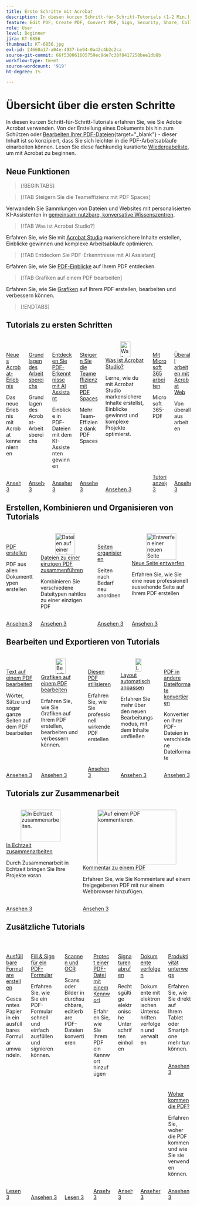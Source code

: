 ```yaml
---
title: Erste Schritte mit Acrobat
description: In diesen kurzen Schritt-für-Schritt-Tutorials (1-2 Min.) erfahren Sie, wie Sie Adobe Acrobat verwenden.
feature: Edit PDF, Create PDF, Convert PDF, Sign, Security, Share, Collaboration, Workspace
role: User
level: Beginner
jira: KT-6856
thumbnail: KT-6856.jpg
exl-id: 24660a17-a04e-4937-be94-0a42c4b2c2ca
source-git-commit: 66f538061605759ec8de7c38f8417258bee1db8b
workflow-type: tm+mt
source-wordcount: '919'
ht-degree: 1%

---
```


# Übersicht über die ersten Schritte

In diesen kurzen Schritt-für-Schritt-Tutorials erfahren Sie, wie Sie Adobe Acrobat verwenden. Von der Erstellung eines Dokuments bis hin zum Schützen oder [Bearbeiten Ihrer PDF-Dateien](https://www.adobe.com/de/acrobat/online/pdf-editor.html){target="_blank"} - dieser Inhalt ist so konzipiert, dass Sie sich leichter in die PDF-Arbeitsabläufe einarbeiten können. Lesen Sie diese fachkundig kuratierte [Wiedergabeliste](https://experienceleague.adobe.com/de/playlists/acrobat-get-started-business-users), um mit Acrobat zu beginnen.

## Neue Funktionen

>[!BEGINTABS]

>[!TAB Steigern Sie die Teameffizienz mit PDF Spaces]

Verwandeln Sie Sammlungen von Dateien und Websites mit personalisierten KI-Assistenten in [gemeinsam nutzbare, konversative Wissenszentren](pdf-spaces-legal.md).

>[!TAB Was ist Acrobat Studio?]

Erfahren Sie, wie Sie mit [Acrobat Studio](acrobat-studio.md) markensichere Inhalte erstellen, Einblicke gewinnen und komplexe Arbeitsabläufe optimieren.

>[!TAB Entdecken Sie PDF-Erkenntnisse mit AI Assistant]

Erfahren Sie, wie Sie [PDF-Einblicke](ai-assistant.md) auf Ihrem PDF entdecken.

>[!TAB Grafiken auf einem PDF bearbeiten]

Erfahren Sie, wie Sie [Grafiken](edit-graphics.md) auf Ihrem PDF erstellen, bearbeiten und verbessern können.

>[!ENDTABS]

## Tutorials zu ersten Schritten

<!-- START CARDS HTML - DO NOT MODIFY BY HAND -->
<div class="columns">
    <div class="column is-half-tablet is-half-desktop is-one-third-widescreen" aria-label="New Acrobat experience">
        <div class="card" style="height: 100%; display: flex; flex-direction: column; height: 100%;">
            <div class="card-image">
                <figure class="image x-is-16by9">
                    <a href="https://experienceleague.adobe.com/de/docs/document-cloud-learn/acrobat-learning/getting-started/new-workspace" title="Neues Erlebnis mit Acrobat" target="_self" rel="referrer">
                        <img class="is-bordered-r-small" src="https://experienceleague.adobe.com/de/docs/document-cloud-learn/acrobat-learning/getting-started/media_1fd7846c8083ccd0da406c6abf96fe746d9b4539e.png?width=400&format=webply&optimize=medium" alt="Neues Erlebnis mit Acrobat"
                             style="width: 100%; aspect-ratio: 16 / 9; object-fit: cover; overflow: hidden; display: block; margin: auto;">
                    </a>
                </figure>
            </div>
            <div class="card-content is-padded-small" style="display: flex; flex-direction: column; flex-grow: 1; justify-content: space-between;">
                <div class="top-card-content">
                    <p class="headline is-size-6 has-text-weight-bold">
                        <a href="https://experienceleague.adobe.com/de/docs/document-cloud-learn/acrobat-learning/getting-started/new-workspace" target="_self" rel="referrer" title="neues Acrobat-Erlebnis">Neues Acrobat-Erlebnis</a>
                    </p>
                    <p class="is-size-6">Das neue Erlebnis mit Acrobat kennenlernen</p>
                </div>
                <a href="https://experienceleague.adobe.com/de/docs/document-cloud-learn/acrobat-learning/getting-started/new-workspace" target="_self" rel="referrer" class="spectrum-Button spectrum-Button--outline spectrum-Button--primary spectrum-Button--sizeM" style="align-self: flex-start; margin-top: 1rem;">
                    <span class="spectrum-Button-label has-no-wrap has-text-weight-bold">Ansehen</span>
                3</a>
            </div>
        </div>
    </div>
    <div class="column is-half-tablet is-half-desktop is-one-third-widescreen" aria-label="Workspace basics">
        <div class="card" style="height: 100%; display: flex; flex-direction: column; height: 100%;">
            <div class="card-image">
                <figure class="image x-is-16by9">
                    <a href="https://experienceleague.adobe.com/de/docs/document-cloud-learn/acrobat-learning/getting-started/get-to-know-the-acrobat-dc-interface" title="Grundlagen des Arbeitsbereichs" target="_self" rel="referrer">
                        <img class="is-bordered-r-small" src="https://experienceleague.adobe.com/de/docs/document-cloud-learn/acrobat-learning/getting-started/media_1829b23b3d26ba9ab2687a87be27ecf1b2adde71e.png?width=400&format=webply&optimize=medium" alt="Grundlagen des Arbeitsbereichs"
                             style="width: 100%; aspect-ratio: 16 / 9; object-fit: cover; overflow: hidden; display: block; margin: auto;">
                    </a>
                </figure>
            </div>
            <div class="card-content is-padded-small" style="display: flex; flex-direction: column; flex-grow: 1; justify-content: space-between;">
                <div class="top-card-content">
                    <p class="headline is-size-6 has-text-weight-bold">
                        <a href="https://experienceleague.adobe.com/de/docs/document-cloud-learn/acrobat-learning/getting-started/get-to-know-the-acrobat-dc-interface" target="_self" rel="referrer" title="Grundlagen des Arbeitsbereichs">Grundlagen des Arbeitsbereichs</a>
                    </p>
                    <p class="is-size-6">Grundlagen des Acrobat-Arbeitsbereichs</p>
                </div>
                <a href="https://experienceleague.adobe.com/de/docs/document-cloud-learn/acrobat-learning/getting-started/get-to-know-the-acrobat-dc-interface" target="_self" rel="referrer" class="spectrum-Button spectrum-Button--outline spectrum-Button--primary spectrum-Button--sizeM" style="align-self: flex-start; margin-top: 1rem;">
                    <span class="spectrum-Button-label has-no-wrap has-text-weight-bold">Ansehen</span>
                3</a>
            </div>
        </div>
    </div>
    <div class="column is-half-tablet is-half-desktop is-one-third-widescreen" aria-label="Discover PDF insights with AI Assistant">
        <div class="card" style="height: 100%; display: flex; flex-direction: column; height: 100%;">
            <div class="card-image">
                <figure class="image x-is-16by9">
                    <a href="https://experienceleague.adobe.com/de/docs/document-cloud-learn/acrobat-learning/getting-started/ai-assistant" title="Mit AI Assistant PDF-Erkenntnisse gewinnen" target="_self" rel="referrer">
                        <img class="is-bordered-r-small" src="https://experienceleague.adobe.com/de/docs/document-cloud-learn/acrobat-learning/getting-started/media_16b40a5c89df63b8d9116ee1733680b378915394a.png?width=400&format=webply&optimize=medium" alt="Mit AI Assistant PDF-Erkenntnisse gewinnen"
                             style="width: 100%; aspect-ratio: 16 / 9; object-fit: cover; overflow: hidden; display: block; margin: auto;">
                    </a>
                </figure>
            </div>
            <div class="card-content is-padded-small" style="display: flex; flex-direction: column; flex-grow: 1; justify-content: space-between;">
                <div class="top-card-content">
                    <p class="headline is-size-6 has-text-weight-bold">
                        <a href="https://experienceleague.adobe.com/de/docs/document-cloud-learn/acrobat-learning/getting-started/ai-assistant" target="_self" rel="referrer" title="Mit dem KI-Assistenten PDF-Erkenntnisse gewinnen">Entdecken Sie PDF-Erkenntnisse mit AI Assistant</a>
                    </p>
                    <p class="is-size-6">Einblicke in PDF-Dateien mit dem KI-Assistenten gewinnen</p>
                </div>
                <a href="https://experienceleague.adobe.com/de/docs/document-cloud-learn/acrobat-learning/getting-started/ai-assistant" target="_self" rel="referrer" class="spectrum-Button spectrum-Button--outline spectrum-Button--primary spectrum-Button--sizeM" style="align-self: flex-start; margin-top: 1rem;">
                    <span class="spectrum-Button-label has-no-wrap has-text-weight-bold">Ansehen</span>
                3</a>
            </div>
        </div>
    </div>
                <div class="column is-half-tablet is-half-desktop is-one-third-widescreen" aria-label="Boost team efficiency with PDF Spaces">
        <div class="card" style="height: 100%; display: flex; flex-direction: column; height: 100%;">
            <div class="card-image">
                <figure class="image x-is-16by9">
                    <a href="https://experienceleague.adobe.com/de/docs/document-cloud-learn/acrobat-learning/getting-started/pdf-spaces-legal" title="Mehr Team-Effizienz dank PDF Spaces" target="_self" rel="referrer">
                        <img class="is-bordered-r-small" src="https://experienceleague.adobe.com/de/docs/document-cloud-learn/acrobat-learning/by-industry/gov/media_1a0a666ba69346a3cb306b786f1b0681e09316801.png?width=400&format=webply&optimize=medium" alt="Mehr Team-Effizienz dank PDF Spaces"
                             style="width: 100%; aspect-ratio: 16 / 9; object-fit: cover; overflow: hidden; display: block; margin: auto;">
                    </a>
                </figure>
            </div>
            <div class="card-content is-padded-small" style="display: flex; flex-direction: column; flex-grow: 1; justify-content: space-between;">
                <div class="top-card-content">
                    <p class="headline is-size-6 has-text-weight-bold">
                        <a href="https://experienceleague.adobe.com/de/docs/document-cloud-learn/acrobat-learning/getting-started/pdf-spaces-legal" target="_self" rel="referrer" title="Mehr Team-Effizienz dank PDF Spaces">Steigern Sie die Teameffizienz mit PDF Spaces</a>
                    </p>
                    <p class="is-size-6">Mehr Team-Effizienz dank PDF Spaces</p>
                </div>
                <a href="https://experienceleague.adobe.com/de/docs/document-cloud-learn/acrobat-learning/getting-started/pdf-spaces-legal" target="_self" rel="referrer" class="spectrum-Button spectrum-Button--outline spectrum-Button--primary spectrum-Button--sizeM" style="align-self: flex-start; margin-top: 1rem;">
                    <span class="spectrum-Button-label has-no-wrap has-text-weight-bold">Ansehen</span>
                3</a>
            </div>
        </div>
    </div>
                 <div class="column is-half-tablet is-half-desktop is-one-third-widescreen"         aria-label="What is Acrobat Studio?">
                      <div class="card" style="height: 100%; display: flex; flex-direction: column; height: 100%;">
                 <div class="card-image">
                <figure class="image x-is-16by9">
                    <a href="https://experienceleague.adobe.com/de/docs/document-cloud-learn/acrobat-learning/getting-started/acrobat-studio" title="Was ist Acrobat Studio?" target="_self" rel="referrer">
                        <img class="is-bordered-r-small" src="https://experienceleague.adobe.com/de/docs/document-cloud-learn/acrobat-learning/by-industry/media_1f6d6f7b7584d916a156a186267c3d3790ae9144a.png?width=400&format=webply&optimize=medium" alt="Was ist Acrobat Studio?"
                             style="width: 100%; aspect-ratio: 16 / 9; object-fit: cover; overflow: hidden; display: block; margin: auto;">
                    </a>
                </figure>
                 </div>
                     <div class="card-content is-padded-small" style="display: flex; flex-direction: column; flex-grow: 1; justify-content: space-between;">
                <div class="top-card-content">
                    <p class="headline is-size-6 has-text-weight-bold">
                        <a href="https://experienceleague.adobe.com/de/docs/document-cloud-learn/acrobat-learning/getting-started/acrobat-studio" target="_self" rel="referrer" title="Was ist Acrobat Studio?">Was ist Acrobat Studio?</a>
                    </p>
                    <p class="is-size-6">Lerne, wie du mit Acrobat Studio markensichere Inhalte erstellst, Einblicke gewinnst und komplexe Projekte optimierst.</p>
                </div>
                <a href="https://experienceleague.adobe.com/de/docs/document-cloud-learn/acrobat-learning/getting-started/acrobat-studio" target="_self" rel="referrer" class="spectrum-Button spectrum-Button--outline spectrum-Button--primary spectrum-Button--sizeM" style="align-self: flex-start; margin-top: 1rem;">
                    <span class="spectrum-Button-label has-no-wrap has-text-weight-bold">Ansehen</span>
                3</a>
            </div>
        </div>
    </div>
    <div class="column is-half-tablet is-half-desktop is-one-third-widescreen" aria-label="Work with Microsoft 365">
        <div class="card" style="height: 100%; display: flex; flex-direction: column; height: 100%;">
            <div class="card-image">
                <figure class="image x-is-16by9">
                    <a href="https://experienceleague.adobe.com/de/docs/document-cloud-learn/acrobat-learning/integrations/integrate-overview#microsoft" title="Arbeiten mit Microsoft 365" target="_self" rel="referrer">
                        <img class="is-bordered-r-small" src="https://experienceleague.adobe.com/de/docs/document-cloud-learn/acrobat-learning/getting-started/media_1e715d1ec959dc755a27cab94e21039372673afac.png?width=400&format=webply&optimize=medium" alt="Arbeiten mit Microsoft 365"
                             style="width: 100%; aspect-ratio: 16 / 9; object-fit: cover; overflow: hidden; display: block; margin: auto;">
                    </a>
                </figure>
            </div>
            <div class="card-content is-padded-small" style="display: flex; flex-direction: column; flex-grow: 1; justify-content: space-between;">
                <div class="top-card-content">
                    <p class="headline is-size-6 has-text-weight-bold">
                        <a href="https://experienceleague.adobe.com/de/docs/document-cloud-learn/acrobat-learning/integrations/integrate-overview#microsoft" target="_self" rel="referrer" title="Arbeiten mit Microsoft 365">Mit Microsoft 365 arbeiten</a>
                    </p>
                    <p class="is-size-6">Microsoft 365-PDF</p>
                </div>
                <a href="https://experienceleague.adobe.com/de/docs/document-cloud-learn/acrobat-learning/integrations/integrate-overview#microsoft" target="_self" rel="referrer" class="spectrum-Button spectrum-Button--outline spectrum-Button--primary spectrum-Button--sizeM" style="align-self: flex-start; margin-top: 1rem;">
                    <span class="spectrum-Button-label has-no-wrap has-text-weight-bold">Tutorials anzeigen</span>
                3</a>
            </div>
        </div>
    </div>
     <div class="column is-half-tablet is-half-desktop is-one-third-widescreen" aria-label="Work anywhere with Acrobat web">
        <div class="card" style="height: 100%; display: flex; flex-direction: column; height: 100%;">
            <div class="card-image">
                <figure class="image x-is-16by9">
                    <a href="https://experienceleague.adobe.com/de/docs/document-cloud-learn/acrobat-learning/getting-started/acrobatweb" title="Überall arbeiten - mit Acrobat Web" target="_self" rel="referrer">
                        <img class="is-bordered-r-small" src="https://experienceleague.adobe.com/de/docs/document-cloud-learn/acrobat-learning/getting-started/media_1bfcf9b6746a553be3bae3718499df7f83847b637.png?width=400&format=webply&optimize=medium" alt="Überall arbeiten - mit Acrobat Web"
                             style="width: 100%; aspect-ratio: 16 / 9; object-fit: cover; overflow: hidden; display: block; margin: auto;">
                    </a>
                </figure>
            </div>
            <div class="card-content is-padded-small" style="display: flex; flex-direction: column; flex-grow: 1; justify-content: space-between;">
                <div class="top-card-content">
                    <p class="headline is-size-6 has-text-weight-bold">
                        <a href="https://experienceleague.adobe.com/de/docs/document-cloud-learn/acrobat-learning/getting-started/acrobatweb" target="_self" rel="referrer" title="Überall arbeiten - mit Acrobat Web">Überall arbeiten mit Acrobat Web</a>
                    </p>
                    <p class="is-size-6">Von überall aus arbeiten</p>
                </div>
                <a href="https://experienceleague.adobe.com/de/docs/document-cloud-learn/acrobat-learning/getting-started/acrobatweb" target="_self" rel="referrer" class="spectrum-Button spectrum-Button--outline spectrum-Button--primary spectrum-Button--sizeM" style="align-self: flex-start; margin-top: 1rem;">
                    <span class="spectrum-Button-label has-no-wrap has-text-weight-bold">Ansehen</span>
                3</a>
            </div>
        </div>
    </div>
</div>
<!-- END CARDS HTML - DO NOT MODIFY BY HAND -->

## Erstellen, Kombinieren und Organisieren von Tutorials

<!-- START CARDS HTML - DO NOT MODIFY BY HAND -->
<div class="columns">
    <div class="column is-half-tablet is-half-desktop is-one-third-widescreen" aria-label="Create a PDF">
        <div class="card" style="height: 100%; display: flex; flex-direction: column; height: 100%;">
            <div class="card-image">
                <figure class="image x-is-16by9">
                    <a href="https://experienceleague.adobe.com/de/docs/document-cloud-learn/acrobat-learning/getting-started/create-pdf" title="Erstellen einer PDF" target="_self" rel="referrer">
                        <img class="is-bordered-r-small" src="https://experienceleague.adobe.com/de/docs/document-cloud-learn/acrobat-learning/getting-started/media_16f0a3abd52647334bb64fdf140cf94afd63188d2.png?width=400&format=webply&optimize=medium" alt="Erstellen einer PDF"
                             style="width: 100%; aspect-ratio: 16 / 9; object-fit: cover; overflow: hidden; display: block; margin: auto;">
                    </a>
                </figure>
            </div>
            <div class="card-content is-padded-small" style="display: flex; flex-direction: column; flex-grow: 1; justify-content: space-between;">
                <div class="top-card-content">
                    <p class="headline is-size-6 has-text-weight-bold">
                        <a href="https://experienceleague.adobe.com/de/docs/document-cloud-learn/acrobat-learning/getting-started/create-pdf" target="_self" rel="referrer" title="Erstellen einer PDF">PDF erstellen</a>
                    </p>
                    <p class="is-size-6">PDF aus allen Dokumenttypen erstellen</p>
                </div>
                <a href="https://experienceleague.adobe.com/de/docs/document-cloud-learn/acrobat-learning/getting-started/create-pdf" target="_self" rel="referrer" class="spectrum-Button spectrum-Button--outline spectrum-Button--primary spectrum-Button--sizeM" style="align-self: flex-start; margin-top: 1rem;">
                    <span class="spectrum-Button-label has-no-wrap has-text-weight-bold">Ansehen</span>
                3</a>
            </div>
        </div>
    </div>
    <div class="column is-half-tablet is-half-desktop is-one-third-widescreen" aria-label="Combine files into a single PDF">
        <div class="card" style="height: 100%; display: flex; flex-direction: column; height: 100%;">
            <div class="card-image">
                <figure class="image x-is-16by9">
                    <a href="https://experienceleague.adobe.com/de/docs/document-cloud-learn/acrobat-learning/getting-started/combine-to-pdf" title="Dateien auf einer einzigen PDF zusammenführen" target="_self" rel="referrer">
                        <img class="is-bordered-r-small" src="https://experienceleague.adobe.com/de/docs/document-cloud-learn/acrobat-learning/getting-started/media_11be639aeee441f5b0e2b4900730339cd1798a4b9.png?width=400&format=webply&optimize=medium" alt="Dateien auf einer einzigen PDF zusammenführen"
                             style="width: 100%; aspect-ratio: 16 / 9; object-fit: cover; overflow: hidden; display: block; margin: auto;">
                    </a>
                </figure>
            </div>
            <div class="card-content is-padded-small" style="display: flex; flex-direction: column; flex-grow: 1; justify-content: space-between;">
                <div class="top-card-content">
                    <p class="headline is-size-6 has-text-weight-bold">
                        <a href="https://experienceleague.adobe.com/de/docs/document-cloud-learn/acrobat-learning/getting-started/combine-to-pdf" target="_self" rel="referrer" title="Dateien auf einer einzigen PDF zusammenführen">Dateien zu einer einzigen PDF zusammenführen</a>
                    </p>
                    <p class="is-size-6">Kombinieren Sie verschiedene Dateitypen nahtlos zu einer einzigen PDF</p>
                </div>
                <a href="https://experienceleague.adobe.com/de/docs/document-cloud-learn/acrobat-learning/getting-started/combine-to-pdf" target="_self" rel="referrer" class="spectrum-Button spectrum-Button--outline spectrum-Button--primary spectrum-Button--sizeM" style="align-self: flex-start; margin-top: 1rem;">
                    <span class="spectrum-Button-label has-no-wrap has-text-weight-bold">Ansehen</span>
                3</a>
            </div>
        </div>
    </div>
    <div class="column is-half-tablet is-half-desktop is-one-third-widescreen" aria-label="Organize pages">
        <div class="card" style="height: 100%; display: flex; flex-direction: column; height: 100%;">
            <div class="card-image">
                <figure class="image x-is-16by9">
                    <a href="https://experienceleague.adobe.com/de/docs/document-cloud-learn/acrobat-learning/getting-started/organize" title="Organisieren von Seiten" target="_self" rel="referrer">
                        <img class="is-bordered-r-small" src="https://experienceleague.adobe.com/de/docs/document-cloud-learn/acrobat-learning/getting-started/media_17e55bdc9d65c0ae578fd3d6d32d1eb3bf3719714.png?width=400&format=webply&optimize=medium" alt="Organisieren von Seiten"
                             style="width: 100%; aspect-ratio: 16 / 9; object-fit: cover; overflow: hidden; display: block; margin: auto;">
                    </a>
                </figure>
            </div>
            <div class="card-content is-padded-small" style="display: flex; flex-direction: column; flex-grow: 1; justify-content: space-between;">
                <div class="top-card-content">
                    <p class="headline is-size-6 has-text-weight-bold">
                        <a href="https://experienceleague.adobe.com/de/docs/document-cloud-learn/acrobat-learning/getting-started/organize" target="_self" rel="referrer" title="Organisieren von Seiten">Seiten organisieren</a>
                    </p>
                    <p class="is-size-6">Seiten nach Bedarf neu anordnen</p>
                </div>
                <a href="https://experienceleague.adobe.com/de/docs/document-cloud-learn/acrobat-learning/getting-started/organize" target="_self" rel="referrer" class="spectrum-Button spectrum-Button--outline spectrum-Button--primary spectrum-Button--sizeM" style="align-self: flex-start; margin-top: 1rem;">
                    <span class="spectrum-Button-label has-no-wrap has-text-weight-bold">Ansehen</span>
                3</a>
            </div>
        </div>
    </div>
    <div class="column is-half-tablet is-half-desktop is-one-third-widescreen" aria-label="Design a new page">
        <div class="card" style="height: 100%; display: flex; flex-direction: column; height: 100%;">
            <div class="card-image">
                <figure class="image x-is-16by9">
                    <a href="https://experienceleague.adobe.com/de/docs/document-cloud-learn/acrobat-learning/getting-started/add-custom-page" title="Entwerfen einer neuen Seite" target="_self" rel="referrer">
                        <img class="is-bordered-r-small" src="https://experienceleague.adobe.com/de/docs/document-cloud-learn/acrobat-learning/getting-started/media_1f048322a16c3f2b9762347f0ea4e90b24dcd279e.png?width=400&format=webply&optimize=medium" alt="Entwerfen einer neuen Seite"
                             style="width: 100%; aspect-ratio: 16 / 9; object-fit: cover; overflow: hidden; display: block; margin: auto;">
                    </a>
                </figure>
            </div>
            <div class="card-content is-padded-small" style="display: flex; flex-direction: column; flex-grow: 1; justify-content: space-between;">
                <div class="top-card-content">
                    <p class="headline is-size-6 has-text-weight-bold">
                        <a href="https://experienceleague.adobe.com/de/docs/document-cloud-learn/acrobat-learning/getting-started/add-custom-page" target="_self" rel="referrer" title="Entwerfen einer neuen Seite">Neue Seite entwerfen</a>
                    </p>
                    <p class="is-size-6">Erfahren Sie, wie Sie eine neue professionell aussehende Seite auf Ihrem PDF erstellen</p>
                </div>
                <a href="https://experienceleague.adobe.com/de/docs/document-cloud-learn/acrobat-learning/getting-started/add-custom-page" target="_self" rel="referrer" class="spectrum-Button spectrum-Button--outline spectrum-Button--primary spectrum-Button--sizeM" style="align-self: flex-start; margin-top: 1rem;">
                    <span class="spectrum-Button-label has-no-wrap has-text-weight-bold">Ansehen</span>
                3</a>
            </div>
        </div>
    </div>
</div>
<!-- END CARDS HTML - DO NOT MODIFY BY HAND -->

## Bearbeiten und Exportieren von Tutorials

<!-- START CARDS HTML - DO NOT MODIFY BY HAND -->
<div class="columns">
    <div class="column is-half-tablet is-half-desktop is-one-third-widescreen" aria-label="Edit text in a PDF">
        <div class="card" style="height: 100%; display: flex; flex-direction: column; height: 100%;">
            <div class="card-image">
                <figure class="image x-is-16by9">
                    <a href="https://experienceleague.adobe.com/de/docs/document-cloud-learn/acrobat-learning/getting-started/edit-pdf" title="Bearbeiten von Text auf einem PDF" target="_self" rel="referrer">
                        <img class="is-bordered-r-small" src="https://experienceleague.adobe.com/de/docs/document-cloud-learn/acrobat-learning/getting-started/media_13401767164ccbafc5bcc35d34d2334fc961255e1.png?width=400&format=webply&optimize=medium" alt="Bearbeiten von Text auf einem PDF"
                             style="width: 100%; aspect-ratio: 16 / 9; object-fit: cover; overflow: hidden; display: block; margin: auto;">
                    </a>
                </figure>
            </div>
            <div class="card-content is-padded-small" style="display: flex; flex-direction: column; flex-grow: 1; justify-content: space-between;">
                <div class="top-card-content">
                    <p class="headline is-size-6 has-text-weight-bold">
                        <a href="https://experienceleague.adobe.com/de/docs/document-cloud-learn/acrobat-learning/getting-started/edit-pdf" target="_self" rel="referrer" title="Bearbeiten von Text auf einem PDF">Text auf einem PDF bearbeiten</a>
                    </p>
                    <p class="is-size-6">Wörter, Sätze und sogar ganze Seiten auf dem PDF bearbeiten</p>
                </div>
                <a href="https://experienceleague.adobe.com/de/docs/document-cloud-learn/acrobat-learning/getting-started/edit-pdf" target="_self" rel="referrer" class="spectrum-Button spectrum-Button--outline spectrum-Button--primary spectrum-Button--sizeM" style="align-self: flex-start; margin-top: 1rem;">
                    <span class="spectrum-Button-label has-no-wrap has-text-weight-bold">Ansehen</span>
                3</a>
            </div>
        </div>
    </div>
    <div class="column is-half-tablet is-half-desktop is-one-third-widescreen" aria-label="Edit graphics in a PDF">
        <div class="card" style="height: 100%; display: flex; flex-direction: column; height: 100%;">
            <div class="card-image">
                <figure class="image x-is-16by9">
                    <a href="https://experienceleague.adobe.com/de/docs/document-cloud-learn/acrobat-learning/getting-started/edit-graphics" title="Bearbeiten von Grafiken auf einem PDF" target="_self" rel="referrer">
                        <img class="is-bordered-r-small" src="https://experienceleague.adobe.com/de/docs/document-cloud-learn/acrobat-learning/getting-started/media_10cbcb294cdbd62dc9d8f6b2f5f5f160782370141.png?width=400&format=webply&optimize=medium" alt="Bearbeiten von Grafiken auf einem PDF"
                             style="width: 100%; aspect-ratio: 16 / 9; object-fit: cover; overflow: hidden; display: block; margin: auto;">
                    </a>
                </figure>
            </div>
            <div class="card-content is-padded-small" style="display: flex; flex-direction: column; flex-grow: 1; justify-content: space-between;">
                <div class="top-card-content">
                    <p class="headline is-size-6 has-text-weight-bold">
                        <a href="https://experienceleague.adobe.com/de/docs/document-cloud-learn/acrobat-learning/getting-started/edit-graphics" target="_self" rel="referrer" title="Bearbeiten von Grafiken auf einem PDF">Grafiken auf einem PDF bearbeiten</a>
                    </p>
                    <p class="is-size-6">Erfahren Sie, wie Sie Grafiken auf Ihrem PDF erstellen, bearbeiten und verbessern können.</p>
                </div>
                <a href="https://experienceleague.adobe.com/de/docs/document-cloud-learn/acrobat-learning/getting-started/edit-graphics" target="_self" rel="referrer" class="spectrum-Button spectrum-Button--outline spectrum-Button--primary spectrum-Button--sizeM" style="align-self: flex-start; margin-top: 1rem;">
                    <span class="spectrum-Button-label has-no-wrap has-text-weight-bold">Ansehen</span>
                3</a>
            </div>
        </div>
    </div>
    <div class="column is-half-tablet is-half-desktop is-one-third-widescreen" aria-label="Stylize this PDF">
        <div class="card" style="height: 100%; display: flex; flex-direction: column; height: 100%;">
            <div class="card-image">
                <figure class="image x-is-16by9">
                    <a href="https://experienceleague.adobe.com/de/docs/document-cloud-learn/acrobat-learning/getting-started/stylize-this-pdf" title="Stilisieren dieser PDF" target="_self" rel="referrer">
                        <img class="is-bordered-r-small" src="https://experienceleague.adobe.com/de/docs/document-cloud-learn/acrobat-learning/getting-started/media_199eeb70612b1e3f04c00cbe3ebf7f4cc2016bcef.png?width=400&format=webply&optimize=medium" alt="Stilisieren dieser PDF"
                             style="width: 100%; aspect-ratio: 16 / 9; object-fit: cover; overflow: hidden; display: block; margin: auto;">
                    </a>
                </figure>
            </div>
            <div class="card-content is-padded-small" style="display: flex; flex-direction: column; flex-grow: 1; justify-content: space-between;">
                <div class="top-card-content">
                    <p class="headline is-size-6 has-text-weight-bold">
                        <a href="https://experienceleague.adobe.com/de/docs/document-cloud-learn/acrobat-learning/getting-started/stylize-this-pdf" target="_self" rel="referrer" title="Stilisieren dieser PDF">Diesen PDF stilisieren</a>
                    </p>
                    <p class="is-size-6">Erfahren Sie, wie Sie professionell wirkende PDF erstellen</p>
                </div>
                <a href="https://experienceleague.adobe.com/de/docs/document-cloud-learn/acrobat-learning/getting-started/stylize-this-pdf" target="_self" rel="referrer" class="spectrum-Button spectrum-Button--outline spectrum-Button--primary spectrum-Button--sizeM" style="align-self: flex-start; margin-top: 1rem;">
                    <span class="spectrum-Button-label has-no-wrap has-text-weight-bold">Ansehen</span>
                3</a>
            </div>
        </div>
    </div>
    <div class="column is-half-tablet is-half-desktop is-one-third-widescreen" aria-label="Auto-adjust layout">
        <div class="card" style="height: 100%; display: flex; flex-direction: column; height: 100%;">
            <div class="card-image">
                <figure class="image x-is-16by9">
                    <a href="https://experienceleague.adobe.com/de/docs/document-cloud-learn/acrobat-learning/getting-started/auto-adjust-layout" title="Layout automatisch anpassen" target="_self" rel="referrer">
                        <img class="is-bordered-r-small" src="https://experienceleague.adobe.com/de/docs/document-cloud-learn/acrobat-learning/getting-started/media_1072b7b70b16efa68b4bd6bbc2152a4dd90bd6dfb.png?width=400&format=webply&optimize=medium" alt="Layout automatisch anpassen"
                             style="width: 100%; aspect-ratio: 16 / 9; object-fit: cover; overflow: hidden; display: block; margin: auto;">
                    </a>
                </figure>
            </div>
            <div class="card-content is-padded-small" style="display: flex; flex-direction: column; flex-grow: 1; justify-content: space-between;">
                <div class="top-card-content">
                    <p class="headline is-size-6 has-text-weight-bold">
                        <a href="https://experienceleague.adobe.com/de/docs/document-cloud-learn/acrobat-learning/getting-started/auto-adjust-layout" target="_self" rel="referrer" title="Layout automatisch anpassen">Layout automatisch anpassen</a>
                    </p>
                    <p class="is-size-6">Erfahren Sie mehr über den neuen Bearbeitungsmodus, mit dem Inhalte umfließen</p>
                </div>
                <a href="https://experienceleague.adobe.com/de/docs/document-cloud-learn/acrobat-learning/getting-started/auto-adjust-layout" target="_self" rel="referrer" class="spectrum-Button spectrum-Button--outline spectrum-Button--primary spectrum-Button--sizeM" style="align-self: flex-start; margin-top: 1rem;">
                    <span class="spectrum-Button-label has-no-wrap has-text-weight-bold">Ansehen</span>
                3</a>
            </div>
        </div>
    </div>
    <div class="column is-half-tablet is-half-desktop is-one-third-widescreen" aria-label="Convert PDF to different file formats">
        <div class="card" style="height: 100%; display: flex; flex-direction: column; height: 100%;">
            <div class="card-image">
                <figure class="image x-is-16by9">
                    <a href="https://experienceleague.adobe.com/de/docs/document-cloud-learn/acrobat-learning/getting-started/export-pdf" title="PDF in verschiedene Dateiformate konvertieren" target="_self" rel="referrer">
                        <img class="is-bordered-r-small" src="https://experienceleague.adobe.com/de/docs/document-cloud-learn/acrobat-learning/getting-started/media_16383696f2610f1419050df7dca0b9dc77b94f836.png?width=400&format=webply&optimize=medium" alt="PDF in verschiedene Dateiformate konvertieren"
                             style="width: 100%; aspect-ratio: 16 / 9; object-fit: cover; overflow: hidden; display: block; margin: auto;">
                    </a>
                </figure>
            </div>
            <div class="card-content is-padded-small" style="display: flex; flex-direction: column; flex-grow: 1; justify-content: space-between;">
                <div class="top-card-content">
                    <p class="headline is-size-6 has-text-weight-bold">
                        <a href="https://experienceleague.adobe.com/de/docs/document-cloud-learn/acrobat-learning/getting-started/export-pdf" target="_self" rel="referrer" title="PDF in verschiedene Dateiformate konvertieren">PDF in andere Dateiformate konvertieren</a>
                    </p>
                    <p class="is-size-6">Konvertieren Ihrer PDF-Dateien in verschiedene Dateiformate</p>
                </div>
                <a href="https://experienceleague.adobe.com/de/docs/document-cloud-learn/acrobat-learning/getting-started/export-pdf" target="_self" rel="referrer" class="spectrum-Button spectrum-Button--outline spectrum-Button--primary spectrum-Button--sizeM" style="align-self: flex-start; margin-top: 1rem;">
                    <span class="spectrum-Button-label has-no-wrap has-text-weight-bold">Ansehen</span>
                3</a>
            </div>
        </div>
    </div>
</div>
<!-- END CARDS HTML - DO NOT MODIFY BY HAND -->

## Tutorials zur Zusammenarbeit

<!-- START CARDS HTML - DO NOT MODIFY BY HAND -->
<div class="columns">
    <div class="column is-half-tablet is-half-desktop is-one-third-widescreen" aria-label="Collaborate in real time">
        <div class="card" style="height: 100%; display: flex; flex-direction: column; height: 100%;">
            <div class="card-image">
                <figure class="image x-is-16by9">
                    <a href="https://experienceleague.adobe.com/de/docs/document-cloud-learn/acrobat-learning/getting-started/collaborate" title="In Echtzeit zusammenarbeiten." target="_self" rel="referrer">
                        <img class="is-bordered-r-small" src="https://experienceleague.adobe.com/de/docs/document-cloud-learn/acrobat-learning/getting-started/media_1f5dd20f4df4fb7d2f5c80653268baf61e708a449.png?width=400&format=webply&optimize=medium" alt="In Echtzeit zusammenarbeiten."
                             style="width: 100%; aspect-ratio: 16 / 9; object-fit: cover; overflow: hidden; display: block; margin: auto;">
                    </a>
                </figure>
            </div>
            <div class="card-content is-padded-small" style="display: flex; flex-direction: column; flex-grow: 1; justify-content: space-between;">
                <div class="top-card-content">
                    <p class="headline is-size-6 has-text-weight-bold">
                        <a href="https://experienceleague.adobe.com/de/docs/document-cloud-learn/acrobat-learning/getting-started/collaborate" target="_self" rel="referrer" title="In Echtzeit zusammenarbeiten.">In Echtzeit zusammenarbeiten</a>
                    </p>
                    <p class="is-size-6">Durch Zusammenarbeit in Echtzeit bringen Sie Ihre Projekte voran.</p>
                </div>
                <a href="https://experienceleague.adobe.com/de/docs/document-cloud-learn/acrobat-learning/getting-started/collaborate" target="_self" rel="referrer" class="spectrum-Button spectrum-Button--outline spectrum-Button--primary spectrum-Button--sizeM" style="align-self: flex-start; margin-top: 1rem;">
                    <span class="spectrum-Button-label has-no-wrap has-text-weight-bold">Ansehen</span>
                3</a>
            </div>
        </div>
    </div>
    <div class="column is-half-tablet is-half-desktop is-one-third-widescreen" aria-label="Comment on a PDF">
        <div class="card" style="height: 100%; display: flex; flex-direction: column; height: 100%;">
            <div class="card-image">
                <figure class="image x-is-16by9">
                    <a href="https://experienceleague.adobe.com/de/docs/document-cloud-learn/acrobat-learning/getting-started/comment-on-pdf-files" title="Auf einem PDF kommentieren" target="_self" rel="referrer">
                        <img class="is-bordered-r-small" src="https://experienceleague.adobe.com/de/docs/document-cloud-learn/acrobat-learning/getting-started/media_116d7c4b645e8d4c4e4645df9cb83a36501431471.png?width=400&format=webply&optimize=medium" alt="Auf einem PDF kommentieren"
                             style="width: 100%; aspect-ratio: 16 / 9; object-fit: cover; overflow: hidden; display: block; margin: auto;">
                    </a>
                </figure>
            </div>
            <div class="card-content is-padded-small" style="display: flex; flex-direction: column; flex-grow: 1; justify-content: space-between;">
                <div class="top-card-content">
                    <p class="headline is-size-6 has-text-weight-bold">
                        <a href="https://experienceleague.adobe.com/de/docs/document-cloud-learn/acrobat-learning/getting-started/comment-on-pdf-files" target="_self" rel="referrer" title="Auf einem PDF kommentieren">Kommentar zu einem PDF</a>
                    </p>
                    <p class="is-size-6">Erfahren Sie, wie Sie Kommentare auf einem freigegebenen PDF mit nur einem Webbrowser hinzufügen.</p>
                </div>
                <a href="https://experienceleague.adobe.com/de/docs/document-cloud-learn/acrobat-learning/getting-started/comment-on-pdf-files" target="_self" rel="referrer" class="spectrum-Button spectrum-Button--outline spectrum-Button--primary spectrum-Button--sizeM" style="align-self: flex-start; margin-top: 1rem;">
                    <span class="spectrum-Button-label has-no-wrap has-text-weight-bold">Ansehen</span>
                3</a>
            </div>
        </div>
    </div>
</div>
<!-- END CARDS HTML - DO NOT MODIFY BY HAND -->

## Zusätzliche Tutorials

<!-- START CARDS HTML - DO NOT MODIFY BY HAND -->
<div class="columns">
    <div class="column is-half-tablet is-half-desktop is-one-third-widescreen" aria-label="Create fillable forms">
        <div class="card" style="height: 100%; display: flex; flex-direction: column; height: 100%;">
            <div class="card-image">
                <figure class="image x-is-16by9">
                    <a href="https://experienceleague.adobe.com/de/docs/document-cloud-learn/acrobat-learning/getting-started/create-fillable-forms" title="Ausfüllbares Formular erstellen" target="_self" rel="referrer">
                        <img class="is-bordered-r-small" src="https://experienceleague.adobe.com/de/docs/document-cloud-learn/acrobat-learning/getting-started/media_109411f58bacd579c020661fd7f6577ed63726aef.png?width=400&format=webply&optimize=medium" alt="Ausfüllbares Formular erstellen"
                             style="width: 100%; aspect-ratio: 16 / 9; object-fit: cover; overflow: hidden; display: block; margin: auto;">
                    </a>
                </figure>
            </div>
            <div class="card-content is-padded-small" style="display: flex; flex-direction: column; flex-grow: 1; justify-content: space-between;">
                <div class="top-card-content">
                    <p class="headline is-size-6 has-text-weight-bold">
                        <a href="https://experienceleague.adobe.com/de/docs/document-cloud-learn/acrobat-learning/getting-started/create-fillable-forms" target="_self" rel="referrer" title="Ausfüllbares Formular erstellen">Ausfüllbare Formulare erstellen</a>
                    </p>
                    <p class="is-size-6">Gescanntes Papier in ein ausfüllbares Formular umwandeln.</p>
                </div>
                <a href="https://experienceleague.adobe.com/de/docs/document-cloud-learn/acrobat-learning/getting-started/create-fillable-forms" target="_self" rel="referrer" class="spectrum-Button spectrum-Button--outline spectrum-Button--primary spectrum-Button--sizeM" style="align-self: flex-start; margin-top: 1rem;">
                    <span class="spectrum-Button-label has-no-wrap has-text-weight-bold">Lesen</span>
                3</a>
            </div>
        </div>
    </div>
    <div class="column is-half-tablet is-half-desktop is-one-third-widescreen" aria-label="Fill & Sign a PDF form">
        <div class="card" style="height: 100%; display: flex; flex-direction: column; height: 100%;">
            <div class="card-image">
                <figure class="image x-is-16by9">
                    <a href="https://experienceleague.adobe.com/de/docs/document-cloud-learn/acrobat-learning/getting-started/fill-and-sign" title="Fill &amp; Sign ein PDF-Formular" target="_self" rel="referrer">
                        <img class="is-bordered-r-small" src="https://experienceleague.adobe.com/de/docs/document-cloud-learn/acrobat-learning/getting-started/media_1e8d0607bd61f9cf6a5781801e8e075019fa10ce8.png?width=400&format=webply&optimize=medium" alt="Fill &amp; Sign ein PDF-Formular"
                             style="width: 100%; aspect-ratio: 16 / 9; object-fit: cover; overflow: hidden; display: block; margin: auto;">
                    </a>
                </figure>
            </div>
            <div class="card-content is-padded-small" style="display: flex; flex-direction: column; flex-grow: 1; justify-content: space-between;">
                <div class="top-card-content">
                    <p class="headline is-size-6 has-text-weight-bold">
                        <a href="https://experienceleague.adobe.com/de/docs/document-cloud-learn/acrobat-learning/getting-started/fill-and-sign" target="_self" rel="referrer" title="Fill &amp; Sign ein PDF-Formular">Fill &amp; Sign für ein PDF-Formular </a>
                    </p>
                    <p class="is-size-6">Erfahren Sie, wie Sie ein PDF-Formular schnell und einfach ausfüllen und signieren können.</p>
                </div>
                <a href="https://experienceleague.adobe.com/de/docs/document-cloud-learn/acrobat-learning/getting-started/fill-and-sign" target="_self" rel="referrer" class="spectrum-Button spectrum-Button--outline spectrum-Button--primary spectrum-Button--sizeM" style="align-self: flex-start; margin-top: 1rem;">
                    <span class="spectrum-Button-label has-no-wrap has-text-weight-bold">Ansehen</span>
                3</a>
            </div>
        </div>
    </div>
    <div class="column is-half-tablet is-half-desktop is-one-third-widescreen" aria-label="Scan & OCR">
        <div class="card" style="height: 100%; display: flex; flex-direction: column; height: 100%;">
            <div class="card-image">
                <figure class="image x-is-16by9">
                    <a href="https://experienceleague.adobe.com/de/docs/document-cloud-learn/acrobat-learning/getting-started/scan-and-ocr" title="Scannen und OCR" target="_self" rel="referrer">
                        <img class="is-bordered-r-small" src="https://experienceleague.adobe.com/de/docs/document-cloud-learn/acrobat-learning/getting-started/media_14440f542ece3322f727553cf6d6cf2408761379b.png?width=400&format=webply&optimize=medium" alt="Scannen und OCR"
                             style="width: 100%; aspect-ratio: 16 / 9; object-fit: cover; overflow: hidden; display: block; margin: auto;">
                    </a>
                </figure>
            </div>
            <div class="card-content is-padded-small" style="display: flex; flex-direction: column; flex-grow: 1; justify-content: space-between;">
                <div class="top-card-content">
                    <p class="headline is-size-6 has-text-weight-bold">
                        <a href="https://experienceleague.adobe.com/de/docs/document-cloud-learn/acrobat-learning/getting-started/scan-and-ocr" target="_self" rel="referrer" title="Scannen und OCR">Scannen und OCR</a>
                    </p>
                    <p class="is-size-6">Scans oder Bilder in durchsuchbare, editierbare PDF-Dateien konvertieren</p>
                </div>
                <a href="https://experienceleague.adobe.com/de/docs/document-cloud-learn/acrobat-learning/getting-started/scan-and-ocr" target="_self" rel="referrer" class="spectrum-Button spectrum-Button--outline spectrum-Button--primary spectrum-Button--sizeM" style="align-self: flex-start; margin-top: 1rem;">
                    <span class="spectrum-Button-label has-no-wrap has-text-weight-bold">Lesen</span>
                3</a>
            </div>
        </div>
    </div>
    <div class="column is-half-tablet is-half-desktop is-one-third-widescreen" aria-label="Protect a PDF file with a password">
        <div class="card" style="height: 100%; display: flex; flex-direction: column; height: 100%;">
            <div class="card-image">
                <figure class="image x-is-16by9">
                    <a href="https://experienceleague.adobe.com/de/docs/document-cloud-learn/acrobat-learning/getting-started/password-protect" title="Protect einer PDF-Datei mit einem Kennwort" target="_self" rel="referrer">
                        <img class="is-bordered-r-small" src="https://experienceleague.adobe.com/de/docs/document-cloud-learn/acrobat-learning/getting-started/media_1803b816278477ef62c8c4a25be6fcc6094763124.png?width=400&format=webply&optimize=medium" alt="Protect einer PDF-Datei mit einem Kennwort"
                             style="width: 100%; aspect-ratio: 16 / 9; object-fit: cover; overflow: hidden; display: block; margin: auto;">
                    </a>
                </figure>
            </div>
            <div class="card-content is-padded-small" style="display: flex; flex-direction: column; flex-grow: 1; justify-content: space-between;">
                <div class="top-card-content">
                    <p class="headline is-size-6 has-text-weight-bold">
                        <a href="https://experienceleague.adobe.com/de/docs/document-cloud-learn/acrobat-learning/getting-started/password-protect" target="_self" rel="referrer" title="Protect einer PDF-Datei mit einem Kennwort">Protect einer PDF-Datei mit einem Kennwort</a>
                    </p>
                    <p class="is-size-6">Erfahren Sie, wie Sie Ihrem PDF ein Kennwort hinzufügen</p>
                </div>
                <a href="https://experienceleague.adobe.com/de/docs/document-cloud-learn/acrobat-learning/getting-started/password-protect" target="_self" rel="referrer" class="spectrum-Button spectrum-Button--outline spectrum-Button--primary spectrum-Button--sizeM" style="align-self: flex-start; margin-top: 1rem;">
                    <span class="spectrum-Button-label has-no-wrap has-text-weight-bold">Ansehen</span>
                3</a>
            </div>
        </div>
    </div>
    <div class="column is-half-tablet is-half-desktop is-one-third-widescreen" aria-label="Get signatures">
        <div class="card" style="height: 100%; display: flex; flex-direction: column; height: 100%;">
            <div class="card-image">
                <figure class="image x-is-16by9">
                    <a href="https://experienceleague.adobe.com/de/docs/document-cloud-learn/acrobat-learning/getting-started/signatures" title="Unterschriften einholen." target="_self" rel="referrer">
                        <img class="is-bordered-r-small" src="https://experienceleague.adobe.com/de/docs/document-cloud-learn/acrobat-learning/getting-started/media_1d23992362b8a44ebfa1801c33d482df88e1865e1.png?width=400&format=webply&optimize=medium" alt="Unterschriften einholen."
                             style="width: 100%; aspect-ratio: 16 / 9; object-fit: cover; overflow: hidden; display: block; margin: auto;">
                    </a>
                </figure>
            </div>
            <div class="card-content is-padded-small" style="display: flex; flex-direction: column; flex-grow: 1; justify-content: space-between;">
                <div class="top-card-content">
                    <p class="headline is-size-6 has-text-weight-bold">
                        <a href="https://experienceleague.adobe.com/de/docs/document-cloud-learn/acrobat-learning/getting-started/signatures" target="_self" rel="referrer" title="Unterschriften einholen.">Signaturen abrufen</a>
                    </p>
                    <p class="is-size-6">Rechtsgültige elektronische Unterschriften einholen</p>
                </div>
                <a href="https://experienceleague.adobe.com/de/docs/document-cloud-learn/acrobat-learning/getting-started/signatures" target="_self" rel="referrer" class="spectrum-Button spectrum-Button--outline spectrum-Button--primary spectrum-Button--sizeM" style="align-self: flex-start; margin-top: 1rem;">
                    <span class="spectrum-Button-label has-no-wrap has-text-weight-bold">Ansehen</span>
                3</a>
            </div>
        </div>
    </div>
    <div class="column is-half-tablet is-half-desktop is-one-third-widescreen" aria-label="Track your documents">
        <div class="card" style="height: 100%; display: flex; flex-direction: column; height: 100%;">
            <div class="card-image">
                <figure class="image x-is-16by9">
                    <a href="https://experienceleague.adobe.com/de/docs/document-cloud-learn/acrobat-learning/getting-started/track" title="Dokumente verfolgen" target="_self" rel="referrer">
                        <img class="is-bordered-r-small" src="https://experienceleague.adobe.com/de/docs/document-cloud-learn/acrobat-learning/getting-started/media_1b0f65154db21a029cc4155f26ca8c24f5eeb71ef.png?width=400&format=webply&optimize=medium" alt="Dokumente verfolgen"
                             style="width: 100%; aspect-ratio: 16 / 9; object-fit: cover; overflow: hidden; display: block; margin: auto;">
                    </a>
                </figure>
            </div>
            <div class="card-content is-padded-small" style="display: flex; flex-direction: column; flex-grow: 1; justify-content: space-between;">
                <div class="top-card-content">
                    <p class="headline is-size-6 has-text-weight-bold">
                        <a href="https://experienceleague.adobe.com/de/docs/document-cloud-learn/acrobat-learning/getting-started/track" target="_self" rel="referrer" title="Dokumente verfolgen">Dokumente verfolgen</a>
                    </p>
                    <p class="is-size-6">Dokumente mit elektronischen Unterschriften verfolgen und verwalten</p>
                </div>
                <a href="https://experienceleague.adobe.com/de/docs/document-cloud-learn/acrobat-learning/getting-started/track" target="_self" rel="referrer" class="spectrum-Button spectrum-Button--outline spectrum-Button--primary spectrum-Button--sizeM" style="align-self: flex-start; margin-top: 1rem;">
                    <span class="spectrum-Button-label has-no-wrap has-text-weight-bold">Ansehen</span>
                3</a>
            </div>
        </div>
    </div>
    <div class="column is-half-tablet is-half-desktop is-one-third-widescreen" aria-label="Productivity on the go">
        <div class="card" style="height: 100%; display: flex; flex-direction: column; height: 100%;">
            <div class="card-image">
                <figure class="image x-is-16by9">
                    <a href="https://experienceleague.adobe.com/de/docs/document-cloud-learn/acrobat-learning/getting-started/productivity" title="Unterwegs produktiv sein." target="_self" rel="referrer">
                        <img class="is-bordered-r-small" src="https://experienceleague.adobe.com/de/docs/document-cloud-learn/acrobat-learning/getting-started/media_1baac857c8ccc7eb8f0af7c27bd123772b2d5cac4.png?width=400&format=webply&optimize=medium" alt="Unterwegs produktiv sein."
                             style="width: 100%; aspect-ratio: 16 / 9; object-fit: cover; overflow: hidden; display: block; margin: auto;">
                    </a>
                </figure>
    </div>
    <div class="card-content is-padded-small" style="display: flex; flex-direction: column; flex-grow: 1; justify-content: space-between;">
                <div class="top-card-content">
                    <p class="headline is-size-6 has-text-weight-bold">
                        <a href="https://experienceleague.adobe.com/de/docs/document-cloud-learn/acrobat-learning/getting-started/productivity" target="_self" rel="referrer" title="Unterwegs produktiv sein.">Produktivität unterwegs</a>
                    </p>
                    <p class="is-size-6">Erfahren Sie, wie Sie direkt auf Ihrem Tablet oder Smartphone mehr tun können.</p>
                </div>
                <a href="https://experienceleague.adobe.com/de/docs/document-cloud-learn/acrobat-learning/getting-started/productivity" target="_self" rel="referrer" class="spectrum-Button spectrum-Button--outline spectrum-Button--primary spectrum-Button--sizeM" style="align-self: flex-start; margin-top: 1rem;">
                    <span class="spectrum-Button-label has-no-wrap has-text-weight-bold">Ansehen</span>
                3</a>
            </div>
    <div class="column is-half-tablet is-half-desktop is-one-third-widescreen" aria-label="Where do PDFs come from?">
        <div class="card" style="height: 100%; display: flex; flex-direction: column; height: 100%;">
            <div class="card-image">
                <figure class="image x-is-16by9">
                    <a href="https://experienceleague.adobe.com/de/docs/document-cloud-learn/acrobat-learning/getting-started/where-do-pdfs-come-from" title="Unterwegs produktiv sein." target="_self" rel="referrer">
                        <img class="is-bordered-r-small" src="https://experienceleague.adobe.com/de/docs/document-cloud-learn/acrobat-learning/getting-started/media_133ee13f07ef84d06eef5d6b1c81d024747f19f36.png?width=400&format=webply&optimize=medium" alt="Woher kommen die PDF?"
                             style="width: 100%; aspect-ratio: 16 / 9; object-fit: cover; overflow: hidden; display: block; margin: auto;">
                    </a>
                </figure>
            </div>
            <div class="card-content is-padded-small" style="display: flex; flex-direction: column; flex-grow: 1; justify-content: space-between;">
                <div class="top-card-content">
                    <p class="headline is-size-6 has-text-weight-bold">
                        <a href="https://experienceleague.adobe.com/de/docs/document-cloud-learn/acrobat-learning/getting-started/where-do-pdfs-come-from" target="_self" rel="referrer" title="Woher kommen die PDF?">Woher kommen die PDF?</a>
                    </p>
                    <p class="is-size-6">Erfahren Sie, woher die PDF kommen und wie Sie sie verwenden können.</p>
                </div>
                <a href="https://experienceleague.adobe.com/de/docs/document-cloud-learn/acrobat-learning/getting-started/where-do-pdfs-come-from" target="_self" rel="referrer" class="spectrum-Button spectrum-Button--outline spectrum-Button--primary spectrum-Button--sizeM" style="align-self: flex-start; margin-top: 1rem;">
                    <span class="spectrum-Button-label has-no-wrap has-text-weight-bold">Ansehen</span>
                3</a>
            </div>
        </div>
    </div>
</div>
<!-- END CARDS HTML - DO NOT MODIFY BY HAND -->